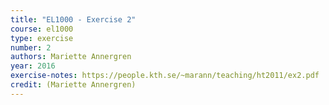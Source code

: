 ```yaml
---
title: "EL1000 - Exercise 2"
course: el1000
type: exercise
number: 2
authors: Mariette Annergren
year: 2016
exercise-notes: https://people.kth.se/~marann/teaching/ht2011/ex2.pdf
credit: (Mariette Annergren)
---
```


